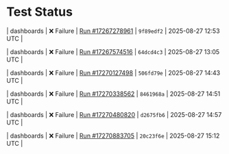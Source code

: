 # Test Status

| dashboards | ❌ Failure | [Run #17267278961](https://github.com/yiptsunho/demo_master_repository_for_CICD/actions/runs/17267247095) | `9f89edf2` | 2025-08-27 12:53 UTC |

| dashboards | ❌ Failure | [Run #17267574516](https://github.com/yiptsunho/demo_master_repository_for_CICD/actions/runs/17267542372) | `64dcd4c3` | 2025-08-27 13:05 UTC |

| dashboards | ❌ Failure | [Run #17270127498](https://github.com/yiptsunho/demo_master_repository_for_CICD/actions/runs/17270087547) | `506fd79e` | 2025-08-27 14:43 UTC |

| dashboards | ❌ Failure | [Run #17270338562](https://github.com/yiptsunho/demo_master_repository_for_CICD/actions/runs/17270280231) | `8461968a` | 2025-08-27 14:51 UTC |

| dashboards | ❌ Failure | [Run #17270480820](https://github.com/yiptsunho/demo_master_repository_for_CICD/actions/runs/17270424784) | `d2675fb6` | 2025-08-27 14:57 UTC |

| dashboards | ❌ Failure | [Run #17270883705](https://github.com/yiptsunho/demo_master_repository_for_CICD/actions/runs/17270732989) | `20c23f6e` | 2025-08-27 15:12 UTC |
